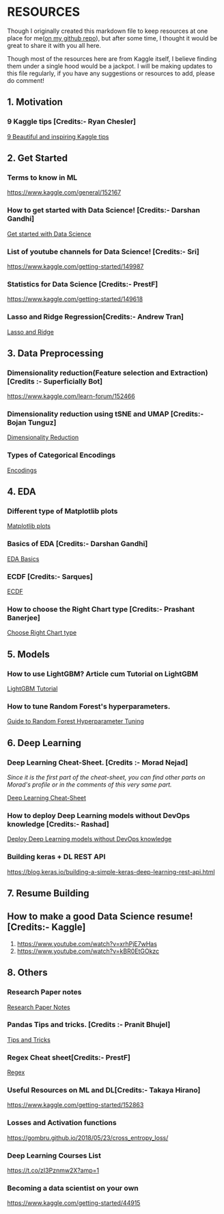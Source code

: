 # RESOURCES

Though I originally created this markdown file to keep resources at one place for me([on my github repo](https://github.com/saarques/Resources)), but after some time, I thought it would be great to share it with you all here.

Though most of the resources here are from Kaggle itself, I believe finding them under a single hood would be a jackpot. 
I will be making updates to this file regularly, if you have any suggestions or resources to add, please do comment!

## 1. Motivation

### 9 Kaggle tips [Credits:- Ryan Chesler]

[9 Beautiful and inspiring Kaggle tips](https://www.kaggle.com/c/petfinder-adoption-prediction/discussion/80747)

## 2. Get Started

### Terms to know in ML

https://www.kaggle.com/general/152167

### How to get started with Data Science! [Credits:- Darshan Gandhi]

[Get started with Data Science](https://www.kaggle.com/getting-started/149294)

### List of youtube channels for Data Science! [Credits:- Sri]

https://www.kaggle.com/getting-started/149987

### Statistics for Data Science [Credits:- PrestF]

https://www.kaggle.com/getting-started/149618

### Lasso and Ridge Regression[Credits:- Andrew Tran]

[Lasso and Ridge](https://www.kaggle.com/c/house-prices-advanced-regression-techniques/discussion/151780)

## 3. Data Preprocessing

### Dimensionality reduction(Feature selection and Extraction)[Credits :- Superficially Bot]

https://www.kaggle.com/learn-forum/152466

### Dimensionality reduction using tSNE and UMAP [Credits:- Bojan Tunguz]

[Dimensionality Reduction](https://www.kaggle.com/c/trends-assessment-prediction/discussion/152132)

### Types of Categorical Encodings
[Encodings](https://pbpython.com/categorical-encoding.html)

## 4. EDA

### Different type of Matplotlib plots

[Matplotlib plots](https://matplotlib.org/gallery/index.html)

### Basics of EDA [Credits:- Darshan Gandhi]

[EDA Basics](https://www.kaggle.com/getting-started/148942)

### ECDF [Credits:- Sarques]

[ECDF](https://www.kaggle.com/getting-started/157948)

### How to choose the Right Chart type [Credits:- Prashant Banerjee]

[Choose Right Chart type](https://www.kaggle.com/getting-started/150426)

## 5. Models

### How to use LightGBM? Article cum Tutorial on LightGBM

[LightGBM Tutorial](https://medium.com/@pushkarmandot/https-medium-com-pushkarmandot-what-is-lightgbm-how-to-implement-it-how-to-fine-tune-the-parameters-60347819b7fc)

### How to tune Random Forest's hyperparameters.

[Guide to Random Forest Hyperparameter Tuning](https://www.analyticsvidhya.com/blog/2020/03/beginners-guide-random-forest-hyperparameter-tuning/?utm_source=blog&utm_medium=decision-tree-vs-random-forest-algorithm)

## 6. Deep Learning

### Deep Learning Cheat-Sheet. [Credits :- Morad Nejad]
*Since it is the first part of the cheat-sheet, you can find other parts on Morad's profile or in the comments of this very same part.*

[Deep Learning Cheat-Sheet](https://www.kaggle.com/getting-started/150450)

### How to deploy Deep Learning models without DevOps knowledge [Credits:- Rashad]

[Deploy Deep Learning models without DevOps knowledge](https://www.kaggle.com/getting-started/150383)

### Building keras + DL REST API

https://blog.keras.io/building-a-simple-keras-deep-learning-rest-api.html

## 7. Resume Building

## How to make a good Data Science resume! [Credits:- Kaggle]

1.	https://www.youtube.com/watch?v=xrhPjE7wHas
2.	https://www.youtube.com/watch?v=kBR0EtGOkzc

## 8. Others

### Research Paper notes
[Research Paper Notes](https://ivlabs.github.io/ResearchPaperNotes/)

### Pandas Tips and tricks. [Credits :- Pranit Bhujel]

[Tips and Tricks](https://www.kaggle.com/getting-started/149474)

### Regex Cheat sheet[Credits:- PrestF]

[Regex](https://www.kaggle.com/getting-started/151792)


### Useful Resources on ML and DL[Credits:- Takaya Hirano]

https://www.kaggle.com/getting-started/152863

### Losses and Activation functions

https://gombru.github.io/2018/05/23/cross_entropy_loss/

### Deep Learning Courses List

https://t.co/zI3Pznmw2X?amp=1

### Becoming a data scientist on your own

https://www.kaggle.com/getting-started/44915
